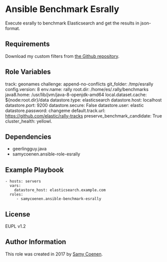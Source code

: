 Ansible Benchmark Esrally
=========

Execute esrally to benchmark Elasticsearch and get the results in json-format.

Requirements
------------

Download my custom filters from [the Github repository](https://github.com/SamyCoenen/ansible-filters).

Role Variables
--------------

track: geonames
challenge: append-no-conflicts
git_folder: /tmp/esrally
config.version: 8
env.name: rally
root.dir: /home/es/.rally/benchmarks
java8.home: /usr/lib/jvm/java-8-openjdk-amd64
local.dataset.cache: ${node:root.dir}/data
datastore.type: elasticsearch
datastore.host: localhost
datastore.port: 9200
datastore.secure: False
datastore.user: elastic
datastore.password: changeme
default.track.url: https://github.com/elastic/rally-tracks
preserve_benchmark_candidate: True
cluster_health: yellowl.

Dependencies
------------

- geerlingguy.java
- samycoenen.ansible-role-esrally

Example Playbook
----------------


    - hosts: servers
      vars:
        datastore_host: elasticsearch.example.com
      roles:
         - samycoenen.ansible-benchmark-esrally

License
-------

EUPL v1.2

Author Information
------------------

This role was created in 2017 by [Samy Coenen](https://www.samycoenen.be/).
